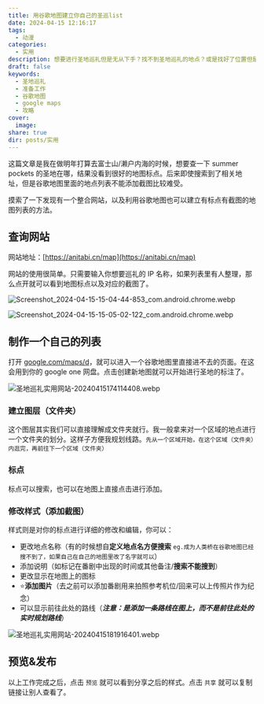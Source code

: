 ```yaml
---
title: 用谷歌地图建立你自己的圣巡list
date: 2024-04-15 12:16:17
tags:
  - 动漫
categories:
  - 实用
description: 想要进行圣地巡礼但是无从下手？找不到圣地巡礼的地点？或是找好了位置但是不方便对比番剧和实际画面？这篇文章会告诉你怎么使用谷歌地图做好巡礼前的准备
draft: false
keywords:
  - 圣地巡礼
  - 准备工作
  - 谷歌地图
  - google maps
  - 攻略
cover:
  image: 
share: true
dir: posts/实用
---
```


这篇文章是我在做明年打算去富士山/濑户内海的时候，想要查一下 summer pockets 的圣地在哪，结果没看到很好的地图标点。后来即使搜索到了相关地址，但是谷歌地图里面的地点列表不能添加截图比较难受。

摸索了一下发现有一个整合网站，以及利用谷歌地图也可以建立有标点有截图的地图列表的方法。

## 查询网站

网站地址：[https://anitabi.cn/map](https://anitabi.cn/map)

网站的使用很简单。只需要输入你想要巡礼的 IP 名称，如果列表里有人整理，那么点开就可以看到地图标点以及对应的截图了。

![Screenshot_2024-04-15-15-04-44-853_com.android.chrome.webp](/images/Screenshot_2024-04-15-15-04-44-853_com.android.chrome.webp)

![Screenshot_2024-04-15-15-05-02-122_com.android.chrome.webp](/images/Screenshot_2024-04-15-15-05-02-122_com.android.chrome.webp)

## 制作一个自己的列表

打开 [google.com/maps/d](https://www.google.com/maps/d/)，就可以进入一个谷歌地图里直接进不去的页面。在这会用到你的 google one 网盘。点击创建新地图就可以开始进行圣地的标注了。

![圣地巡礼实用网站-20240415174114408.webp](/images/%E5%9C%A3%E5%9C%B0%E5%B7%A1%E7%A4%BC%E5%AE%9E%E7%94%A8%E7%BD%91%E7%AB%99-20240415174114408.webp)

### 建立图层（文件夹）

这个图层其实我们可以直接理解成文件夹就行。我一般拿来对一个区域的地点进行一个文件夹的划分。这样子方便我规划线路。`先从一个区域开始，在这个区域（文件夹）内逛完，再前往下一个区域（文件夹）`

### 标点

标点可以搜索，也可以在地图上直接点击进行添加。

### 修改样式（添加截图）

样式则是对你的标点进行详细的修改和编辑，你可以：

- 更改地点名称（有的时候想自**定义地点名方便搜索** `eg.成为人类桥在谷歌地图已经搜不到了，如果自己在自己的地图里改了名字就可以`）
- 添加说明（如标记在番剧中出现的时间或其他备注/**搜索不能搜到**）
- 更改显示在地图上的图标
- ⭐**添加图片**（去之前可以添加番剧用来拍照参考机位/回来可以上传照片作为纪念）
- 可以显示前往此处的路线（**_注意：是添加一条路线在图上，而不是前往此处的实时规划路线_**）

![圣地巡礼实用网站-20240415181916401.webp](/images/%E5%9C%A3%E5%9C%B0%E5%B7%A1%E7%A4%BC%E5%AE%9E%E7%94%A8%E7%BD%91%E7%AB%99-20240415181916401.webp)

## 预览&发布

以上工作完成之后，点击 `预览` 就可以看到分享之后的样式。点击 `共享` 就可以复制链接让别人查看了。
